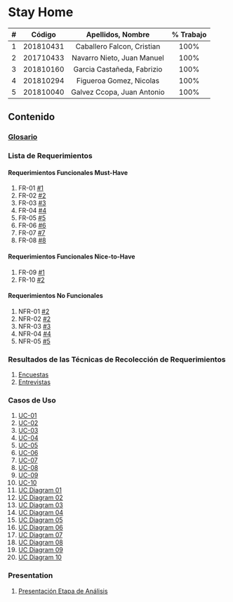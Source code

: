 # Stay Home

|  **#** | **Código** | **Apellidos, Nombre** | **% Trabajo** |
| :---: | :---: | :---: | :---: |
|  1 |  201810431 | Caballero Falcon, Cristian | 100% |
|  2 |  201710433 | Navarro Nieto, Juan Manuel | 100% |
|  3 |  201810160 | Garcia Castañeda, Fabrizio| 100% |
|  4 |  201810294 |Figueroa Gomez, Nicolas     | 100% |
|  5 |  201810040|Galvez Ccopa, Juan Antonio   | 100% |

## Contenido

### [Glosario](docs/Glosario.md)

### Lista de Requerimientos 

#### Requerimientos Funcionales Must-Have
1. FR-01 [#1](/../../issues/1)
2. FR-02 [#2](/../../issues/2)
3. FR-03 [#3](/../../issues/3)
4. FR-04 [#4](/../../issues/4)
5. FR-05 [#5](/../../issues/5)
6. FR-06 [#6](/../../issues/6)
7. FR-07 [#7](/../../issues/7)
8. FR-08 [#8](/../../issues/8)


#### Requerimientos Funcionales Nice-to-Have
1. FR-09 [#1](/../../issues/9)
2. FR-10 [#2](/../../issues/10)

#### Requerimientos No Funcionales
1. NFR-01 [#2](/../../issues/11)
2. NFR-02 [#2](/../../issues/12)
3. NFR-03 [#3](/../../issues/13)
4. NFR-04 [#4](/../../issues/14)
5. NFR-05 [#5](/../../issues/15)

### Resultados de las Técnicas de Recolección de Requerimientos
1. [Encuestas](docs/analisis/Encuesta_Stay_Home.csv)
1. [Entrevistas](docs/analisis/Conclusiones_entrevista.md)

### Casos de Uso
1. [UC-01](docs/analisis/UC01.md)
2. [UC-02](docs/analisis/UC02.md)
3. [UC-03](docs/analisis/UC03.md)
4. [UC-04](docs/analisis/UC04.md)
5. [UC-05](docs/analisis/UC05.md)
6. [UC-06](docs/analisis/UC06.md)
7. [UC-07](docs/analisis/UC07.md)
8. [UC-08](docs/analisis/UC08.md)
9. [UC-09](docs/analisis/UC09.md)
10. [UC-10](docs/analisis/UC10.md)
11. [UC Diagram 01](docs/analisis/UC01.PNG)
12. [UC Diagram 02](docs/analisis/UC02.png)
13. [UC Diagram 03](docs/analisis/UC03.PNG)
14. [UC Diagram 04](docs/analisis/UC04.png)
15. [UC Diagram 05](docs/analisis/UC05.png)
16. [UC Diagram 06](docs/analisis/UC06.png)
17. [UC Diagram 07](docs/analisis/UC07.png)
18. [UC Diagram 08](docs/analisis/UC08.png)
19. [UC Diagram 09](docs/analisis/UC09.PNG)
20. [UC Diagram 10](docs/analisis/UC10.png)
### Presentation
1. [Presentación Etapa de Análisis](docs/analysis/presentation.pdf)
